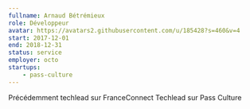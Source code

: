 ```yaml
---
fullname: Arnaud Bétrémieux
role: Développeur
avatar: https://avatars2.githubusercontent.com/u/185428?s=460&v=4
start: 2017-12-01
end: 2018-12-31
status: service
employer: octo
startups:
    - pass-culture
---
```


Précédemment techlead sur FranceConnect
Techlead sur Pass Culture

